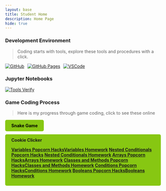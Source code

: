 ```yaml
---
layout: base
title: Student Home 
description: Home Page
hide: true
---
```

### Development Environment

> Coding starts with tools, explore these tools and procedures with a click.

<div style="display: flex; flex-wrap: wrap; gap: 10px;">
    <a href="https://github.com/PratheepNatarajan/pratheep_blog">
        <img src="https://img.shields.io/badge/GitHub-181717?style=for-the-badge&logo=github&logoColor=white" alt="GitHub">
    </a>
    <a href="https://pratheepnatarajan.github.io/pratheep_blog/">
        <img src="https://img.shields.io/badge/GitHub%20Pages-327FC7?style=for-the-badge&logo=github&logoColor=white" alt="GitHub Pages">
    </a>
    <a href="https://vscode.dev/">
        <img src="https://img.shields.io/badge/VSCode-007ACC?style=for-the-badge&logo=visual-studio-code&logoColor=white" alt="VSCode">
    </a>
</div>


### Jupyter Notebooks
<div style="display: flex; flex-wrap: wrap; gap: 10px;">                                                              
    <a href="https://pratheepnatarajan.github.io/pratheep_blog/devops/tools/verify">
        <img src="https://img.shields.io/badge/%20Verify-FF0000?style=for-the-badge" alt="Tools Verify">
    </a>
</div>

### Game Coding Process
> Here is my progress through game coding, click to see these online

<div style="display: flex; flex-wrap: wrap; gap: 10px;">
    <a href="https://pratheepnatarajan.github.io/pratheep_blog/snake/" style="text-decoration: none;">
        <div style="background-color:rgb(135, 199, 18); color: black; padding: 10px 20px; border-radius: 5px; font-weight: bold;">
            Snake Game
        </div>
    </a>
    <a href="https://pratheepnatarajan.github.io/pratheep_blog/cookie/" style="text-decoration: none;">
        <div style="background-color:rgb(135, 199, 18); color: black; padding: 10px 20px; border-radius: 5px; font-weight: bold;">
            Cookie Clicker


[Variables Popcorn Hacks](https://pratheepnatarajan.github.io/pratheep_blog/csse/lessons/variables/popcornhacks)[Variables Homework](https://pratheepnatarajan.github.io/pratheep_blog/csse/lessons/variables/homework)
[Nested Conditionals Popcorn Hacks](https://pratheepnatarajan.github.io/pratheep_blog/csse/lessons/nestedconditionals/popcornhacks) [Nested Conditionals Homework](https://pratheepnatarajan.github.io/pratheep_blog/csse/lessons/nestedconditionals/homework)
[Arrays Popcorn Hacks](https://pratheepnatarajan.github.io/pratheep_blog/csse/lessons/arrays/popcornhacks)[Arrays Homework](https://pratheepnatarajan.github.io/csse/lessons/arrays/homework)
[Classes and Methods Popcorn Hacks](https://pratheepnatarajan.github.io/pratheep_blog/csse/lessons/classesandmethods/popcornhacks)[Classes and Methods Homework](https://pratheepnatarajan.github.io/pratheep_blog/csse/lessons/classesandmethods/homework)
[Conditions Popcorn Hacks](https://pratheepnatarajan.github.io/pratheep_blog/csse/lessons/conditions/popcornhacks)[Conditions Homework](https://pratheepnatarajan.github.io/pratheep_blog/csse/lessons/conditions/homework/)
[Booleans Popcorn Hacks](https://pratheepnatarajan.github.io/pratheep_blog/csse/lessons/booleans/popcornhacks)[Booleans Homework](https://pratheepnatarajan.github.io/pratheep_blog/pair/habits)




    
